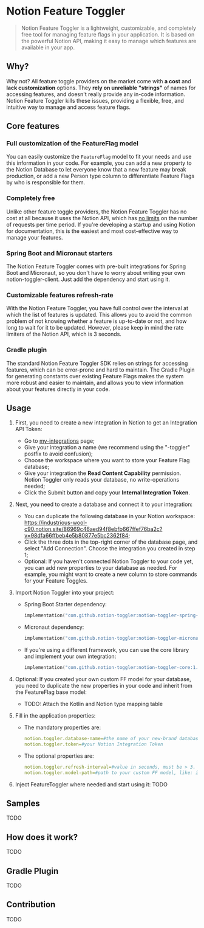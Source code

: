 # Notion Feature Toggler
> Notion Feature Toggler is a lightweight, customizable, and completely free tool for managing feature flags in your application. It is based on the powerful Notion API, making it easy to manage which features are available in your app.

## Why? 
Why not? All feature toggle providers on the market come with **a cost** and **lack customization** options. They **rely on unreliable "strings"** of names for accessing features, and doesn't really provide any in-code information. Notion Feature Toggler kills these issues, providing a flexible, free, and intuitive way to manage and access feature flags.

## Core features
### Full customization of the FeatureFlag model
You can easily customize the `FeatureFlag` model to fit your needs and use this information in your code. For example, you can add a new property to the Notion Database to let everyone know that a new feature may break production, or add a new Person type column to differentiate Feature Flags by who is responsible for them.

### Completely free
Unlike other feature toggle providers, the Notion Feature Toggler has no cost at all because it uses the Notion API, which has [no limits](https://developers.notion.com/reference/request-limits) on the number of requests per time period. If you're developing a startup and using Notion for documentation, this is the easiest and most cost-effective way to manage your features.

### Spring Boot and Micronaut starters
The Notion Feature Toggler comes with pre-built integrations for Spring Boot and Micronaut, so you don't have to worry about writing your own notion-toggler-client. Just add the dependency and start using it.

### Customizable features refresh-rate
With the Notion Feature Toggler, you have full control over the interval at which the list of features is updated. This allows you to avoid the common problem of not knowing whether a feature is up-to-date or not, and how long to wait for it to be updated. However, please keep in mind the rate limiters of the Notion API, which is 3 seconds.

### Gradle plugin
The standard Notion Feature Toggler SDK relies on strings for accessing features, which can be error-prone and hard to maintain. The Gradle Plugin for generating constants over existing Feature Flags makes the system more robust and easier to maintain, and allows you to view information about your features directly in your code.

## Usage

1. First, you need to create a new integration in Notion to get an Integration API Token:
    - Go to [my-integrations](https://www.notion.so/my-integrations) page;
    - Give your integration a name (we recommend using the "-toggler" postfix to avoid confusion);
    - Choose the workspace where you want to store your Feature Flag database;
    - Give your integration the **Read Content Capability** permission. Notion Toggler only reads your database, no write-operations needed;
    - Click the Submit button and copy your **Internal Integration Token**.
2. Next, you need to create a database and connect it to your integration:
    - You can duplicate the following database in your Notion workspace: https://industrious-wool-c90.notion.site/86969c46aed94f8ebfb667ffef76ba2c?v=98dfa66ffbeb4e5b80877e5bc2362f84;
    - Click the three dots in the top-right corner of the database page, and select "Add Connection". Choose the integration you created in step 1;
    - Optional: If you haven't connected Notion Toggler to your code yet, you can add new properties to your database as needed. For example, you might want to create a new column to store commands for your Feature Toggles.
3. Import Notion Toggler into your project:
    - Spring Boot Starter dependency:
        ```kotlin
        implementation("com.github.notion-toggler:notion-toggler-spring-boot-starter:1.0.0")
        ```
    - Micronaut dependency:
         ```kotlin
        implementation("com.github.notion-toggler:notion-toggler-micronaut:1.0.0")
        ```
    - If you're using a different framework, you can use the core library and implement your own integration:
        ```kotlin
        implementation("com.github.notion-toggler:notion-toggler-core:1.0.0")
        ```
4. Optional: If you created your own custom FF model for your database, you need to duplicate the new properties in your code and inherit from the FeatureFlag base model:
    - TODO: Attach the Kotlin and Notion type mapping table
5. Fill in the application properties:
    - The mandatory properties are:

        ```yaml
        notion.toggler.database-name=#the name of your new-brand database
        notion.toggler.token=#your Notion Integration Token
        ```

    - The optional properties are:

        ```yaml
        notion.toggler.refresh-interval=#value in seconds, must be > 3. Default: 30
        notion.toggler.model-path=#path to your custom FF model, like: io.yahorbarkouski.notion.toggler.spring.CustomFeatureFlag
        ```

6. Inject FeatureToggler where needed and start using it: TODO

## Samples
TODO

## How does it work?
TODO

## Gradle Plugin
TODO

## Contribution
TODO